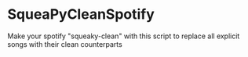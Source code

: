 # SqueaPyCleanSpotify
Make your spotify "squeaky-clean" with this script to replace all explicit songs with their clean counterparts
